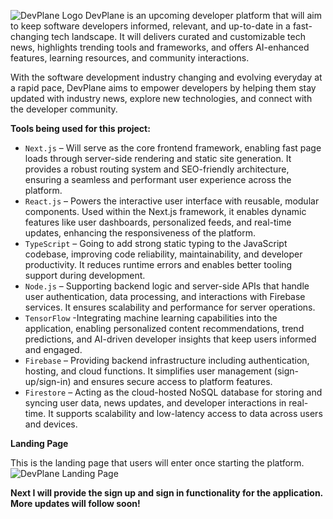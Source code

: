 ![DevPlane Logo](https://github.com/user-attachments/assets/36608ffb-7d1d-4c2e-bc3b-936c281a6389)
DevPlane is an  upcoming developer platform that will aim to keep software developers informed, relevant, and up-to-date in a fast-changing tech landscape. It will delivers curated and customizable tech news, highlights trending tools and frameworks, and offers AI-enhanced features, learning resources, and community interactions.

With the software development industry changing and evolving everyday at a rapid pace, DevPlane aims to empower developers by helping them stay updated with industry news, explore new technologies, and connect with the developer community.

**Tools being used for this project:**

- `Next.js` – Will serve as the core frontend framework, enabling fast page loads through server-side rendering and static site generation. It provides a robust routing system and SEO-friendly architecture, ensuring a seamless and performant user experience across the platform.
- `React.js` – Powers the interactive user interface with reusable, modular components. Used within the Next.js framework, it enables dynamic features like user dashboards, personalized feeds, and real-time updates, enhancing the responsiveness of the platform.
- `TypeScript` –  Going to add strong static typing to the JavaScript codebase, improving code reliability, maintainability, and developer productivity. It reduces runtime errors and enables better tooling support during development.
- `Node.js` –  Supporting backend logic and server-side APIs that handle user authentication, data processing, and interactions with Firebase services. It ensures scalability and performance for server operations.
- `TensorFlow` -Integrating machine learning capabilities into the application, enabling personalized content recommendations, trend predictions, and AI-driven developer insights that keep users informed and engaged.
- `Firebase` – Providing backend infrastructure including authentication, hosting, and cloud functions. It simplifies user management (sign-up/sign-in) and ensures secure access to platform features.
- `Firestore` – Acting as the cloud-hosted NoSQL database for storing and syncing user data, news updates, and developer interactions in real-time. It supports scalability and low-latency access to data across users and devices.

**Landing Page**

This is the landing page that users will enter once starting the platform.
![DevPlane Landing Page](https://github.com/user-attachments/assets/86261cad-9911-49d0-a44d-ca7ada89177a)

**Next I will provide the sign up and sign in functionality for the application. More updates will follow soon!**


